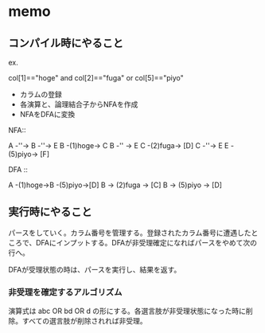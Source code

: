memo
========

## コンパイル時にやること

ex.

col[1]=="hoge" and col[2]=="fuga" or col[5]=="piyo"

- カラムの登録
- 各演算と、論理結合子からNFAを作成
- NFAをDFAに変換

NFA::

A -''-> B
  -''-> E
B -(1)hoge-> C
B -'' -> E
C -(2)fuga-> [D]
C -''-> E
E -(5)piyo-> [F]

DFA ::

A -(1)hoge->B
  -(5)piyo->[D]
B -> (2)fuga -> [C]
B -> (5)piyo -> [D]


## 実行時にやること

パースをしていく。カラム番号を管理する。登録されたカラム番号に遭遇したところで、DFAにインプットする。DFAが非受理確定になればパースをやめて次の行へ。

DFAが受理状態の時は、パースを実行し、結果を返す。

### 非受理を確定するアルゴリズム

演算式は abc OR bd OR d の形にする。各選言肢が非受理状態になった時に削除。すべての選言肢が削除されれば非受理。

